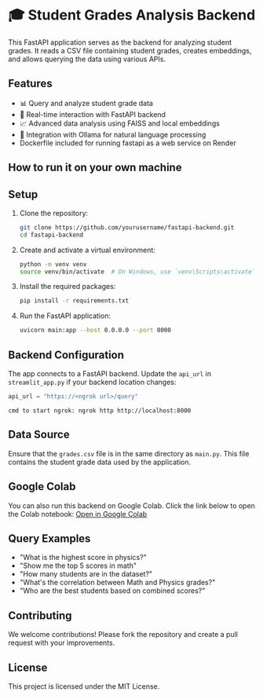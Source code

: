 # 🎓 Student Grades Analysis Backend


This FastAPI application serves as the backend for analyzing student grades. It reads a CSV file containing student grades, creates embeddings, and allows querying the data using various APIs.


## Features

- 📊 Query and analyze student grade data
- 🔗 Real-time interaction with FastAPI backend
- 📈 Advanced data analysis using FAISS and local embeddings
- 🤖 Integration with Ollama for natural language processing
- Dockerfile included for running fastapi as a web service on Render

## How to run it on your own machine

## Setup

1. Clone the repository:
    ```sh
    git clone https://github.com/yourusername/fastapi-backend.git
    cd fastapi-backend
    ```

2. Create and activate a virtual environment:
    ```sh
    python -m venv venv
    source venv/bin/activate  # On Windows, use `venv\Scripts\activate`
    ```

3. Install the required packages:
    ```sh
    pip install -r requirements.txt
    ```

4. Run the FastAPI application:
    ```sh
    uvicorn main:app --host 0.0.0.0 --port 8000
    ```



## Backend Configuration

The app connects to a FastAPI backend. Update the `api_url` in `streamlit_app.py` if your backend location changes:

```python
api_url = "https://<ngrok url>/query"
```
```ngrok
cmd to start ngrok: ngrok http http://localhost:8000
```

## Data Source

Ensure that the `grades.csv` file is in the same directory as `main.py`. This file contains the student grade data used by the application.

## Google Colab

You can also run this backend on Google Colab. Click the link below to open the Colab notebook:
[Open in Google Colab](your-google-colab-link)


## Query Examples

- "What is the highest score in physics?"
- "Show me the top 5 scores in math"
- "How many students are in the dataset?"
- "What's the correlation between Math and Physics grades?"
- "Who are the best students based on combined scores?"

## Contributing

We welcome contributions! Please fork the repository and create a pull request with your improvements.

## License

This project is licensed under the MIT License.

